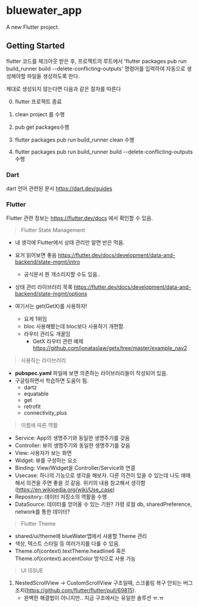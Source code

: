 # bluewater_app

A new Flutter project.

## Getting Started

flutter 코드를 체크아웃 받은 후, 프로젝트의 루트에서 'flutter packages pub run build_runner build --delete-conflicting-outputs' 명령어를 입력하여 자동으로 생성해야할 파일들 생성하도록 한다.

제대로 생성되지 않는다면 다음과 같은 절차를 따른다

0. flutter 프로젝트 종료

1. clean project 를 수행

2. pub get packages수행

3. flutter packages pub run build_runner clean 수행

4. flutter packages pub run build_runner build --delete-conflicting-outputs 수행

### Dart

dart 언어 관련된 문서 <https://dart.dev/guides>

### Flutter

Flutter 관련 정보는 <https://flutter.dev/docs> 에서 확인할 수 있음.

>Flutter State Management

* 내 생각에 Flutter에서 상태 관리만 알면 반은 먹음.
* 요거 읽어보면 좋음 <https://flutter.dev/docs/development/data-and-backend/state-mgmt/intro>
  * 공식문서 뭔 개소리지할 수도 있음..

* 상태 관리 라이브러리 목록 <https://flutter.dev/docs/development/data-and-backend/state-mgmt/options>

* 여기서는 get(GetX)를 사용하자!
  * 요게 1위임
  * bloc 사용해봤는데 bloc보다 사용하기 개편함.
  * 라우터 관리도 개꿀임
    * GetX 라우터 관련 예제 <https://github.com/jonataslaw/getx/tree/master/example_nav2>

> 사용하는 라이브러리

* **pubspec.yaml** 파일에 보면 의존하는 라이브러리들이 작성되어 있음.
* 구글링하면서 학습하면 도움이 됨.
  * dartz
  * equatable
  * get
  * retrofit
  * connectivity_plus

> 이름에 따른 역활

* Service: App의 생명주기와 동일한 생명주기를 갖음
* Controller: 뷰의 생명주기와 동일한 생명주기를 갖음
* View: 사용자가 보는 화면
* Widget: 뷰를 구성하는 요소
* Binding: View/Widget을 Controller/Service와 연결
* Usecase: 하나의 기능으로 생각을 해보자. 다른 의견이 있을 수 있는데 나도 애매해서 의견을 주면 좋을 것 같음. 위키의 내용 참고해서 생각함(<https://en.wikipedia.org/wiki/Use_case>)
* Repository: 데이터 저장소의 역활을 수행
* DataSource: 데이터를 얻어올 수 있는 기원? 가령 로컬 db, sharedPreference, network를 통한 데이터?

> Flutter Theme

* shared/ui/theme에 blueWater앱에서 사용할 Theme 관리
* 색상, 텍스트 스타일 등 여러가지를 다룰 수 있음.
* Theme.of(context).textTheme.headline6 혹은 Theme.of(context).accentColor 방식으로 사용 가능

> UI ISSUE

1. NestedScrollView -> CustomScrollView 구조일때, 스크롤링 복구 안되는 버그 조치(<https://github.com/flutter/flutter/pull/69815>).
    * 완벽한 해결법이 아니지만.. 지금 구조에서는 유일한 솔루션 ㅠ.ㅠ
